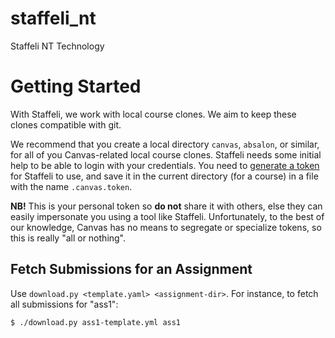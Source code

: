 # staffeli_nt

Staffeli NT Technology


Getting Started
===============

With Staffeli, we work with local course clones. We aim to keep these
clones compatible with git.

We recommend that you create a local directory ``canvas``,
``absalon``, or similar, for all of you Canvas-related local course
clones. Staffeli needs some initial help to be able to login with your
credentials. You need to [generate a
token](https://guides.instructure.com/m/4214/l/40399-how-do-i-obtain-an-api-access-token-for-an-account)
for Staffeli to use, and save it in the current directory (for a
course) in a file with the name `.canvas.token`.

**NB!** This is your personal token so **do not** share it with others,
else they can easily impersonate you using a tool like Staffeli.
Unfortunately, to the best of our knowledge, Canvas has no means to
segregate or specialize tokens, so this is really "all or nothing".



Fetch Submissions for an Assignment
-----------------------------------

Use `download.py <template.yaml> <assignment-dir>`. For instance, to fetch all submissions for "ass1":

    $ ./download.py ass1-template.yml ass1
